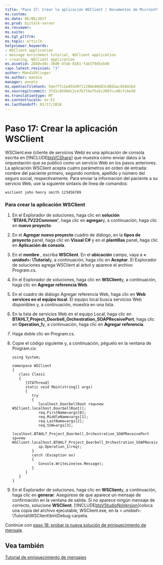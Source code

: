 ```yaml
---
title: "Paso 17: Crear la aplicación WSClient | Documentos de Microsoft"
ms.custom: 
ms.date: 06/08/2017
ms.prod: biztalk-server
ms.reviewer: 
ms.suite: 
ms.tgt_pltfrm: 
ms.topic: article
helpviewer_keywords:
- WSClient application
- message enrichment tutorial, WSClient application
- creating, WSClient application
ms.assetid: 2849cd4c-30d0-47ab-8161-fab379d5a548
caps.latest.revision: "3"
author: MandiOhlinger
ms.author: mandia
manager: anneta
ms.openlocfilehash: 54eff7c2a455d9f1129bb40d83c002bac92841bd
ms.sourcegitcommit: 3fd1c85d9dc2ce7b77da75a5c2087cc48cfcbe50
ms.translationtype: MT
ms.contentlocale: es-ES
ms.lasthandoff: 01/17/2018
---
```

# <a name="step-17-create-the-wsclient-application"></a>Paso 17: Crear la aplicación WSClient
WSClient.exe (cliente de servicios Web) es una aplicación de consola escrita en [!INCLUDE[btsVCSharp](../../includes/btsvcsharp-md.md)] que muestra cómo enviar datos a la orquestación que se publicó como un servicio Web en los pasos anteriores. La aplicación WSClient acepta cuatro parámetros en orden de entrada: nombre del paciente primero, segundo nombre, apellido y número del seguro social, respectivamente. Para enviar la información del paciente a su servicio Web, use la siguiente sintaxis de línea de comandos:  
  
```  
wsclient john henry smith 123456789  
```  
  
### <a name="to-create-the-wsclient-application"></a>Para crear la aplicación WSClient  
  
1.  En el Explorador de soluciones, haga clic en **solución 'BTAHL7V22Common'**, haga clic en **agregar**y, a continuación, haga clic en **nuevo proyecto**.  
  
2.  En el **Agregar nuevo proyecto** cuadro de diálogo, en la **tipos de proyecto** panel, haga clic en **Visual C#** y en el **plantillas** panel, haga clic en **Aplicación de consola**.  
  
3.  En el **nombre** , escriba **WSClient**. En el **ubicación** campo, vaya a  **\< *unidad*\>: \Tutorial**y, a continuación, haga clic en **Aceptar**. El Explorador de soluciones agrega WSClient al árbol y aparece el archivo Program.cs.  
  
4.  En el Explorador de soluciones, haga clic en **WSClient**y, a continuación, haga clic en **Agregar referencia Web**.  
  
5.  En el cuadro de diálogo Agregar referencia Web, haga clic en **Web services en el equipo local**. El equipo local busca servicios Web disponibles y, a continuación, muestra en una lista.  
  
6.  En la lista de servicios Web en el equipo Local, haga clic en **BTAHL7_Project_Doorbell_Orchestration_SOAPReceivePort**, haga clic en **Operation_1**y, a continuación, haga clic en **Agregar referencia**.  
  
7.  Haga doble clic en Program.cs.  
  
8.  Copie el código siguiente y, a continuación, péguelo en la ventana de Program.cs:  
  
    ```  
    using System;  
  
    namespace WSClient  
    {  
       class Class1  
       {  
          [STAThread]  
          static void Main(string[] args)  
          {  
             try   
             {  
                localhost.DoorbellRoot req=new WSClient.localhost.DoorbellRoot();  
                req.FirstName=args[0];  
                req.MiddleName=args[1];  
                req.LastName=args[2];  
                req.SSN=args[3];  
                localhost.BTAHL7_Project_Doorbell_Orchestration_SOAPReceivePort sp=new WSClient.localhost.BTAHL7_Project_Doorbell_Orchestration_SOAPReceivePort();  
                sp.Operation_1(req);  
             }  
             catch (Exception ex)  
             {  
                Console.WriteLine(ex.Message);  
             }  
          }  
       }  
    }  
    ```  
  
9. En el Explorador de soluciones, haga clic en **WSClient**y, a continuación, haga clic en **generar**. Asegúrese de que aparece un mensaje de confirmación en la ventana de salida. Si no aparece ningún mensaje de correcto, solucione **WSClient**. [!INCLUDE[btsVStudioNoVersion](../../includes/btsvstudionoversion-md.md)]coloca una copia del archivo ejecutable, WSClient.exe, en la \< *unidad*\>: \Tutorial\WSClient\bin\Debug carpeta.  
  
 Continúe con [paso 18: probar la nueva solución de enriquecimiento de mensaje](../../adapters-and-accelerators/accelerator-hl7/step-18-test-your-new-message-enrichment-solution.md).  
  
## <a name="see-also"></a>Vea también  
 [Tutorial de enriquecimiento de mensajes](../../adapters-and-accelerators/accelerator-hl7/message-enrichment-tutorial.md)